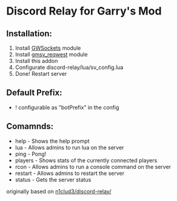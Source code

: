 # Discord Relay for Garry's Mod

## Installation:
1. Install [GWSockets](https://github.com/FredyH/GWSockets/releases/) module
2. Install [gmsv_reqwest](https://github.com/WilliamVenner/gmsv_reqwest) module
3. Install this addon
4. Configurate discord-relay/lua/sv_config.lua
5. Done! Restart server

## Default Prefix:
* ! configurable as "botPrefix" in the config

## Comamnds:
* help    - Shows the help prompt
* lua     - Allows admins to run lua on the server
* ping    - Pong!
* players - Shows stats of the currently connected players
* rcon    - Allows admins to run a console command on the server
* restart - Allows admins to restart the server
* status  - Gets the server status

originally based on [n1clud3/discord-relay/](https://github.com/n1clud3/discord-relay/)
